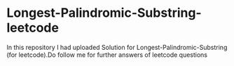 # Longest-Palindromic-Substring-leetcode
In this repository I had uploaded Solution for Longest-Palindromic-Substring (for leetcode).Do follow me for further answers of leetcode questions
